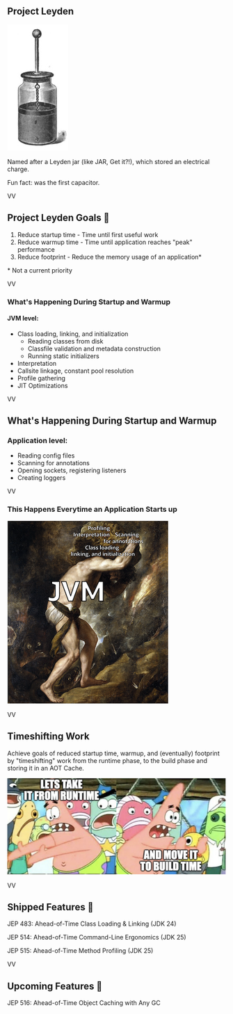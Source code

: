 ## Project Leyden

![](images/leyden-jar.jpg)

Named after a Leyden jar (like JAR, Get it?!), which stored an electrical charge. 

Fun fact: was the first capacitor. 

VV


## Project Leyden Goals 🥅

1. Reduce startup time - Time until first useful work
2. Reduce warmup time - Time until application reaches "peak" performance
3. Reduce footprint - Reduce the memory usage of an application* 


\* Not a current priority

VV

### What's Happening During Startup and Warmup

#### JVM level:
* Class loading, linking, and initialization
	* Reading classes from disk
	* Classfile validation and metadata construction
	* Running static initializers
* Interpretation
* Callsite linkage, constant pool resolution
* Profile gathering
* JIT Optimizations

VV

## What's Happening During Startup and Warmup

### Application level:
* Reading config files
* Scanning for annotations
* Opening sockets, registering listeners
* Creating loggers

VV

### This Happens Everytime an Application Starts up


![](images/Punishment_sisyph.png)

VV

## Timeshifting Work

Achieve goals of reduced startup time, warmup, and (eventually) footprint by "timeshifting" work from the runtime phase, to the build phase and storing it in an AOT Cache.

![](images/sponge-bob.png)

VV

## Shipped Features 🚢

JEP 483: Ahead-of-Time Class Loading & Linking (JDK 24)

JEP 514: Ahead-of-Time Command-Line Ergonomics  (JDK 25)

JEP 515: Ahead-of-Time Method Profiling (JDK 25)

VV

## Upcoming Features 🎥

JEP 516: Ahead-of-Time Object Caching with Any GC



